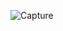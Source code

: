 ![Capture](https://user-images.githubusercontent.com/28908397/58346366-64d42e80-7e63-11e9-8f42-c6df35d46355.JPG)
